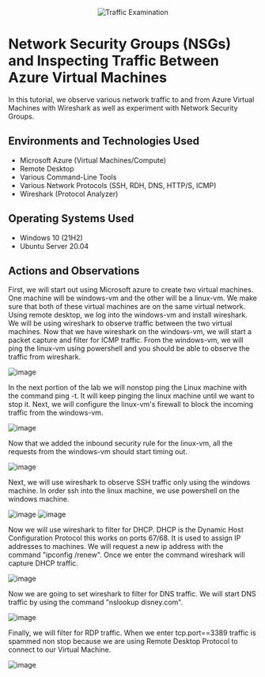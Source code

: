 <p align="center">
<img src="https://i.imgur.com/Ua7udoS.png" alt="Traffic Examination"/>
</p>

<h1>Network Security Groups (NSGs) and Inspecting Traffic Between Azure Virtual Machines</h1>
In this tutorial, we observe various network traffic to and from Azure Virtual Machines with Wireshark as well as experiment with Network Security Groups. <br />


<h2>Environments and Technologies Used</h2>

- Microsoft Azure (Virtual Machines/Compute)
- Remote Desktop
- Various Command-Line Tools
- Various Network Protocols (SSH, RDH, DNS, HTTP/S, ICMP)
- Wireshark (Protocol Analyzer)

<h2>Operating Systems Used </h2>

- Windows 10 (21H2)
- Ubuntu Server 20.04


<h2>Actions and Observations</h2>
First, we will start out using Microsoft azure to create two virtual machines. One machine will be windows-vm and the other will be a linux-vm. We make sure that both of these virtual machines are on the same virtual network. Using remote desktop, we log into the windows-vm and install wireshark. We will be using wireshark to observe traffic between the two virtual machines. Now that we have wireshark on the windows-vm, we will start a packet capture and filter for ICMP traffic. From the windows-vm, we will ping the linux-vm using powershell and you should be able to observe the traffic from wireshark. 

![image](https://github.com/user-attachments/assets/861390c3-059a-425c-9a9d-fce43e5e7dc3)

In the next portion of the lab we will nonstop ping the Linux machine with the command ping -t. It will keep pinging the linux machine until we want to stop it. Next, we will configure the linux-vm's firewall to block the incoming traffic from the windows-vm. 

![image](https://github.com/user-attachments/assets/a6e3c881-c4ea-4e98-a800-61a0057ca3a5)

Now that we added the inbound security rule for the linux-vm, all the requests from the windows-vm should start timing out. 

![image](https://github.com/user-attachments/assets/a63e0b47-bd2c-4b08-b7ab-2c9ef4807b02)

Next, we will use wireshark to observe SSH traffic only using the windows machine. In order ssh into the linux machine, we use powershell on the windows machine. 

![image](https://github.com/user-attachments/assets/1eaf7b8d-5515-4f2b-b35e-a57baf8bd17d)
![image](https://github.com/user-attachments/assets/85a1d76d-2424-4a5a-87a1-59db9f8b2045)

Now we will use wireshark to filter for DHCP. DHCP is the Dynamic Host Configuration Protocol this works on ports 67/68. It is used to assign IP addresses to machines. We will request a new ip address with the command "ipconfig /renew". Once we enter the command wireshark will capture DHCP traffic.

![image](https://github.com/user-attachments/assets/67117574-087e-4cd4-ae93-c2f5e2b011d2)

Now we are going to set wireshark to filter for DNS traffic. We will start DNS traffic by using the command "nslookup disney.com". 

![image](https://github.com/user-attachments/assets/316e8a1e-33ed-4571-b324-c6fe0c1e2d27)

Finally, we will filter for RDP traffic. When we enter tcp.port==3389 traffic is spammed non stop because we are using Remote Desktop Protocol to connect to our Virtual Machine.

![image](https://github.com/user-attachments/assets/da0f6cb2-265e-41da-b555-39f7eac36061)




